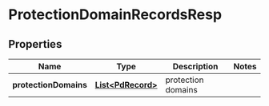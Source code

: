# ProtectionDomainRecordsResp

## Properties
Name | Type | Description | Notes
------------ | ------------- | ------------- | -------------
**protectionDomains** | [**List&lt;PdRecord&gt;**](PdRecord.md) | protection domains | 

